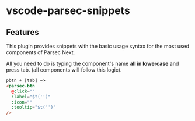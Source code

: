 # vscode-parsec-snippets

## Features

This plugin provides snippets with the basic usage syntax for the most used components of Parsec Next.

All you need to do is typing the component's name **all in lowercase** and press tab. (all components will follow this logic).

``` html
pbtn + [tab] =>
<parsec-btn
  @click=""
  :label="$t('')"
  :icon=""
  :tooltip="$t('')"
/>
```
